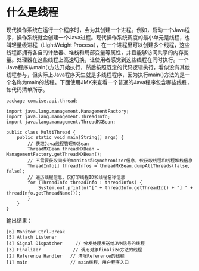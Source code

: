 # 什么是线程

   现代操作系统在运行一个程序时，会为其创建一个进程。例如，启动一个Java程序，操作系统就会创建一个Java进程。现代操作系统调度的最小单元是线程，也叫轻量级进程（LightWeight Process），在一个进程里可以创建多个线程，这些线程都拥有各自的计数器、堆栈和局部变量等属性，并且能够访问共享的内存变量。处理器在这些线程上高速切换，让使用者感觉到这些线程在同时执行。一个Java程序从main\(\)方法开始执行，然后按照既定的代码逻辑执行，看似没有其他线程参与，但实际上Java程序天生就是多线程程序，因为执行main\(\)方法的是一个名称为main的线程。下面使用JMX来查看一个普通的Java程序包含哪些线程，如代码清单所示。

```
package com.ise.api.thread;

import java.lang.management.ManagementFactory;
import java.lang.management.ThreadInfo;
import java.lang.management.ThreadMXBean;

public class MultiThread {
    public static void main(String[] args) {
        // 获取Java线程管理MXBean
        ThreadMXBean threadMXBean = ManagementFactory.getThreadMXBean();
        // 不需要获取同步的monitor和synchronizer信息，仅获取线程和线程堆栈信息
        ThreadInfo[] threadInfos = threadMXBean.dumpAllThreads(false, false);
        // 遍历线程信息，仅打印线程ID和线程名称信息
        for (ThreadInfo threadInfo : threadInfos) {
            System.out.println("[" + threadInfo.getThreadId() + "] " + threadInfo.getThreadName());
        }
    }
}
```

输出结果：

```
[6] Monitor Ctrl-Break  
[5] Attach Listener   
[4] Signal Dispatcher     // 分发处理发送给JVM信号的线程
[3] Finalizer            // 调用对象finalize方法的线程
[2] Reference Handler   // 清除Reference的线程
[1] main                // main线程，用户程序入口
```



